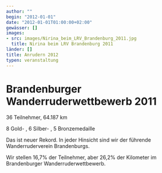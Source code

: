 ```yaml
---
author: ""
begin: "2012-01-01"
date: "2012-01-01T01:00:00+02:00"
gewässer: []
images:
- src: images/Nirina_beim_LRV_Brandenburg_2011.jpg
  title: Nirina beim LRV Brandenburg 2011
länder: []
title: Anrudern 2012
typen: veranstaltung
---
```


# Brandenburger Wanderruderwettbewerb 2011


36 Teilnehmer, 64.187 km

8 Gold- , 6 Silber- , 5 Bronzemedaille

Das ist neuer Rekord. In jeder Hinsicht sind wir der führende Wanderruderverein Brandenburgs.

Wir stellen 16,7% der Teilnehmer, aber 26,2% der Kilometer im Brandenburger Wanderruderwettbewerb.
